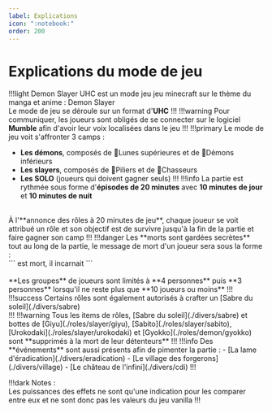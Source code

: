 ```yaml
---
label: Explications
icon: ":notebook:"
order: 200
---
```


# Explications du mode de jeu
!!!light
Demon Slayer UHC est un mode jeu jeu minecraft sur le thème du manga et anime : Demon Slayer <br>
Le mode de jeu se déroule sur un format d'**UHC**
!!!
!!!warning
Pour communiquer, les joueurs sont obligés de se connecter sur le logiciel **Mumble** afin d'avoir leur voix localisées dans le jeu
!!!
!!!primary
Le mode de jeu voit s'affronter 3 camps :
- **Les démons**, composés de :large_orange_diamond:Lunes supérieures et de :small_orange_diamond:Démons inférieurs
- **Les slayers**, composés de :large_blue_diamond:Piliers et de :small_blue_diamond:Chasseurs
- **Les SOLO** (joueurs qui doivent gagner seuls)
!!!
!!!info
La partie  est rythmée sous forme d'**épisodes de 20 minutes** avec **10 minutes de jour** et **10 minutes de nuit** <br>
<br>
À l'**annonce des rôles à 20 minutes de jeu**, chaque joueur se voit attribué un rôle et son objectif est de survivre jusqu'à la fin de la partie et faire gagner son camp
!!!
!!!danger
Les **morts sont gardées secrètes** tout au long de la partie, le message de mort d'un joueur sera sous la forme : <br>
```<nom du joueur> est mort, il incarnait <nom du rôle>``` <br>
<br>
**Les groupes** de joueurs sont limités à **4 personnes** puis **3 personnes** lorsqu'il ne reste plus que **10 joueurs ou moins**
!!!
!!!success
Certains rôles sont également autorisés à crafter un [Sabre du soleil](./divers/sabre) <br>
!!!
!!!warning
Tous les items de rôles, [Sabre du soleil](./divers/sabre) et bottes de [Giyu](./roles/slayer/giyu), [Sabito](./roles/slayer/sabito), [Urokodaki](./roles/slayer/urokodaki) et [Gyokko](./roles/demon/gyokko) sont **supprimés à la mort de leur détenteurs**
!!!
!!!info
Des **événements** sont aussi présents afin de pimenter la partie :
- [La lame d'éradication](./divers/eradication)
- [Le village des forgerons](./divers/village)
- [Le château de l'infini](./divers/cdi)
!!!





!!!dark
Notes : <br>
Les puissances des effets ne sont qu'une indication pour les comparer entre eux et ne sont donc pas les valeurs du jeu vanilla
!!!

